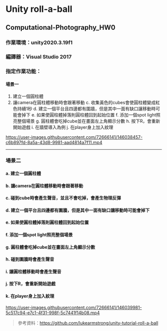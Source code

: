 # Unity roll-a-ball
## Computational-Photography_HW0

### 作業環境：unity2020.3.19f1
### 編譯器：Visual Studio 2017
### 指定作業功能：
#### 場景一
1. 建立一個圓柱體
2. 讓camera在圓柱體移動時會跟著移動
c. 收集黃色的cubes會使圓柱體變成紅色持續1秒
d. 建立一個平台且四邊都有圍牆，但是其中一面有缺口讓移動時可能會掉下
e. 如果使圓柱體掉落則圓柱體回到起始位置
f. 添加一個spot light照亮整個場景
g. 圓柱體會吃掉cube並在畫面左上角顯示分數
h. 按下R，會重新開始遊戲
i. 在牆壁導入為例
j. 在player身上加入紋理

https://user-images.githubusercontent.com/72666141/146038457-c6b897fd-8a5a-43d8-9981-aad4814a7f11.mp4

---

### 場景二
#### a. 建立一個圓柱體
#### b. 讓camera在圓柱體移動時會跟著移動
#### c. 碰到cube時會產生聲音，並且不會吃掉，會產生物理反彈
#### d. 建立一個平台且四邊都有圍牆，但是其中一面有缺口讓移動時可能會掉下
#### e. 如果使圓柱體掉落則圓柱體回到起始位置
#### f. 添加一個spot light照亮整個場景
#### g. 圓柱體會吃掉cube並在畫面左上角顯示分數
#### h. 碰到圍牆時會產生聲音
#### i. 讓圓柱體移動時會產生聲音
#### j. 按下R，會重新開始遊戲
#### k. 在player身上加入紋理



https://user-images.githubusercontent.com/72666141/146039981-5c517c94-e7c1-4f31-998f-5c7441f14b08.mp4

> 參考資料：https://github.com/lukearmstrong/unity-tutorial-roll-a-ball

